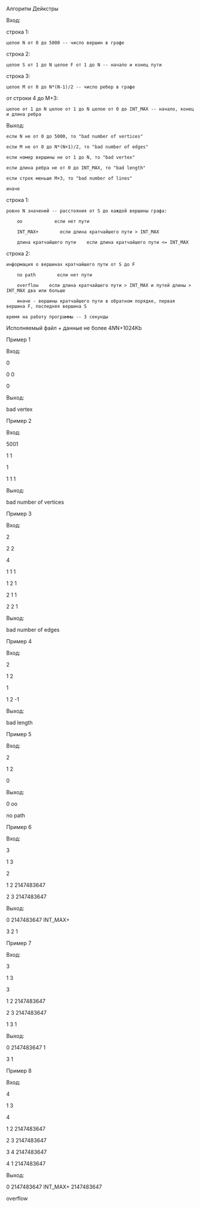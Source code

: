 Алгоритм Дейкстры 


Вход:

строка 1:

    целое N от 0 до 5000 -- число вершин в графе

строка 2:

    целое S от 1 до N целое F от 1 до N -- начало и конец пути

строка 3:

    целое M от 0 до N*(N-1)/2 -- число ребер в графе

от строки 4 до M+3:

    целое от 1 до N целое от 1 до N целое от 0 до INT_MAX -- начало, конец и длина ребра

Выход:

    если N не от 0 до 5000, то "bad number of vertices"

    если M не от 0 до N*(N+1)/2, то "bad number of edges"

    если номер вершины не от 1 до N, то "bad vertex"

    если длина ребра не от 0 до INT_MAX, то "bad length"

    если строк меньше M+3, то "bad number of lines"

    иначе

строка 1:

    ровно N значений -- расстояния от S до каждой вершины графа:

        oo            если нет пути

        INT_MAX+        если длина кратчайшего пути > INT_MAX

        длина кратчайшего пути    если длина кратчайшего пути <= INT_MAX

строка 2:

    информация о вершинах кратчайшего пути от S до F

        no path        если нет пути

        overflow    если длина кратчайшего пути > INT_MAX и путей длины > INT_MAX два или больше

        иначе - вершины кратчайшего пути в обратном порядке, первая вершина F, последняя вершина S

    время на работу программы -- 3 секунды

Исполняемый файл + данные не более 4*N*N+1024Kb

Пример 1

Вход:

0

0 0

0

Выход:

bad vertex



Пример 2

Вход:

5001

1 1

1

1 1 1

Выход:

bad number of vertices



Пример 3

Вход:

2

2 2

4

1 1 1

1 2 1

2 1 1

2 2 1

Выход:

bad number of edges



Пример 4

Вход:

2

1 2

1

1 2 -1

Выход:

bad length



Пример 5

Вход:

2

1 2

0

Выход:

0 oo

no path



Пример 6

Вход:

3

1 3

2

1 2 2147483647

2 3 2147483647

Выход:

0 2147483647 INT_MAX+

3 2 1



Пример 7

Вход:

3

1 3

3

1 2 2147483647

2 3 2147483647

1 3 1

Выход:

0 2147483647 1

3 1



Пример 8

Вход:

4

1 3

4

1 2 2147483647

2 3 2147483647

3 4 2147483647

4 1 2147483647

Выход:

0 2147483647 INT_MAX+ 2147483647

overflow
